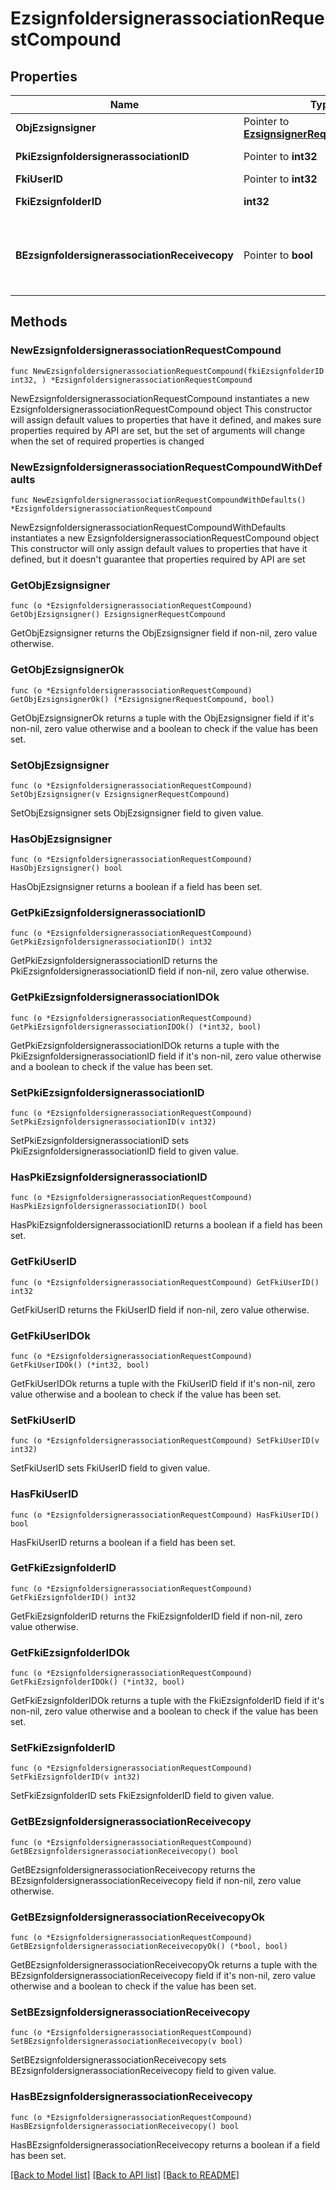 # EzsignfoldersignerassociationRequestCompound

## Properties

Name | Type | Description | Notes
------------ | ------------- | ------------- | -------------
**ObjEzsignsigner** | Pointer to [**EzsignsignerRequestCompound**](EzsignsignerRequestCompound.md) |  | [optional] 
**PkiEzsignfoldersignerassociationID** | Pointer to **int32** | The unique ID of the Ezsignfoldersignerassociation | [optional] 
**FkiUserID** | Pointer to **int32** | The unique ID of the User | [optional] 
**FkiEzsignfolderID** | **int32** | The unique ID of the Ezsignfolder | 
**BEzsignfoldersignerassociationReceivecopy** | Pointer to **bool** | If this flag is true. The signatory will receive a copy of every signed Ezsigndocument even if it ain&#39;t required to sign the document. | [optional] 

## Methods

### NewEzsignfoldersignerassociationRequestCompound

`func NewEzsignfoldersignerassociationRequestCompound(fkiEzsignfolderID int32, ) *EzsignfoldersignerassociationRequestCompound`

NewEzsignfoldersignerassociationRequestCompound instantiates a new EzsignfoldersignerassociationRequestCompound object
This constructor will assign default values to properties that have it defined,
and makes sure properties required by API are set, but the set of arguments
will change when the set of required properties is changed

### NewEzsignfoldersignerassociationRequestCompoundWithDefaults

`func NewEzsignfoldersignerassociationRequestCompoundWithDefaults() *EzsignfoldersignerassociationRequestCompound`

NewEzsignfoldersignerassociationRequestCompoundWithDefaults instantiates a new EzsignfoldersignerassociationRequestCompound object
This constructor will only assign default values to properties that have it defined,
but it doesn't guarantee that properties required by API are set

### GetObjEzsignsigner

`func (o *EzsignfoldersignerassociationRequestCompound) GetObjEzsignsigner() EzsignsignerRequestCompound`

GetObjEzsignsigner returns the ObjEzsignsigner field if non-nil, zero value otherwise.

### GetObjEzsignsignerOk

`func (o *EzsignfoldersignerassociationRequestCompound) GetObjEzsignsignerOk() (*EzsignsignerRequestCompound, bool)`

GetObjEzsignsignerOk returns a tuple with the ObjEzsignsigner field if it's non-nil, zero value otherwise
and a boolean to check if the value has been set.

### SetObjEzsignsigner

`func (o *EzsignfoldersignerassociationRequestCompound) SetObjEzsignsigner(v EzsignsignerRequestCompound)`

SetObjEzsignsigner sets ObjEzsignsigner field to given value.

### HasObjEzsignsigner

`func (o *EzsignfoldersignerassociationRequestCompound) HasObjEzsignsigner() bool`

HasObjEzsignsigner returns a boolean if a field has been set.

### GetPkiEzsignfoldersignerassociationID

`func (o *EzsignfoldersignerassociationRequestCompound) GetPkiEzsignfoldersignerassociationID() int32`

GetPkiEzsignfoldersignerassociationID returns the PkiEzsignfoldersignerassociationID field if non-nil, zero value otherwise.

### GetPkiEzsignfoldersignerassociationIDOk

`func (o *EzsignfoldersignerassociationRequestCompound) GetPkiEzsignfoldersignerassociationIDOk() (*int32, bool)`

GetPkiEzsignfoldersignerassociationIDOk returns a tuple with the PkiEzsignfoldersignerassociationID field if it's non-nil, zero value otherwise
and a boolean to check if the value has been set.

### SetPkiEzsignfoldersignerassociationID

`func (o *EzsignfoldersignerassociationRequestCompound) SetPkiEzsignfoldersignerassociationID(v int32)`

SetPkiEzsignfoldersignerassociationID sets PkiEzsignfoldersignerassociationID field to given value.

### HasPkiEzsignfoldersignerassociationID

`func (o *EzsignfoldersignerassociationRequestCompound) HasPkiEzsignfoldersignerassociationID() bool`

HasPkiEzsignfoldersignerassociationID returns a boolean if a field has been set.

### GetFkiUserID

`func (o *EzsignfoldersignerassociationRequestCompound) GetFkiUserID() int32`

GetFkiUserID returns the FkiUserID field if non-nil, zero value otherwise.

### GetFkiUserIDOk

`func (o *EzsignfoldersignerassociationRequestCompound) GetFkiUserIDOk() (*int32, bool)`

GetFkiUserIDOk returns a tuple with the FkiUserID field if it's non-nil, zero value otherwise
and a boolean to check if the value has been set.

### SetFkiUserID

`func (o *EzsignfoldersignerassociationRequestCompound) SetFkiUserID(v int32)`

SetFkiUserID sets FkiUserID field to given value.

### HasFkiUserID

`func (o *EzsignfoldersignerassociationRequestCompound) HasFkiUserID() bool`

HasFkiUserID returns a boolean if a field has been set.

### GetFkiEzsignfolderID

`func (o *EzsignfoldersignerassociationRequestCompound) GetFkiEzsignfolderID() int32`

GetFkiEzsignfolderID returns the FkiEzsignfolderID field if non-nil, zero value otherwise.

### GetFkiEzsignfolderIDOk

`func (o *EzsignfoldersignerassociationRequestCompound) GetFkiEzsignfolderIDOk() (*int32, bool)`

GetFkiEzsignfolderIDOk returns a tuple with the FkiEzsignfolderID field if it's non-nil, zero value otherwise
and a boolean to check if the value has been set.

### SetFkiEzsignfolderID

`func (o *EzsignfoldersignerassociationRequestCompound) SetFkiEzsignfolderID(v int32)`

SetFkiEzsignfolderID sets FkiEzsignfolderID field to given value.


### GetBEzsignfoldersignerassociationReceivecopy

`func (o *EzsignfoldersignerassociationRequestCompound) GetBEzsignfoldersignerassociationReceivecopy() bool`

GetBEzsignfoldersignerassociationReceivecopy returns the BEzsignfoldersignerassociationReceivecopy field if non-nil, zero value otherwise.

### GetBEzsignfoldersignerassociationReceivecopyOk

`func (o *EzsignfoldersignerassociationRequestCompound) GetBEzsignfoldersignerassociationReceivecopyOk() (*bool, bool)`

GetBEzsignfoldersignerassociationReceivecopyOk returns a tuple with the BEzsignfoldersignerassociationReceivecopy field if it's non-nil, zero value otherwise
and a boolean to check if the value has been set.

### SetBEzsignfoldersignerassociationReceivecopy

`func (o *EzsignfoldersignerassociationRequestCompound) SetBEzsignfoldersignerassociationReceivecopy(v bool)`

SetBEzsignfoldersignerassociationReceivecopy sets BEzsignfoldersignerassociationReceivecopy field to given value.

### HasBEzsignfoldersignerassociationReceivecopy

`func (o *EzsignfoldersignerassociationRequestCompound) HasBEzsignfoldersignerassociationReceivecopy() bool`

HasBEzsignfoldersignerassociationReceivecopy returns a boolean if a field has been set.


[[Back to Model list]](../README.md#documentation-for-models) [[Back to API list]](../README.md#documentation-for-api-endpoints) [[Back to README]](../README.md)


